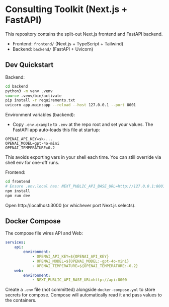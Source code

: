 # Consulting Toolkit (Next.js + FastAPI)

This repository contains the split-out Next.js frontend and FastAPI backend.

- Frontend: `frontend/` (Next.js + TypeScript + Tailwind)
- Backend: `backend/` (FastAPI + Uvicorn)

## Dev Quickstart

Backend:

```bash
cd backend
python3 -m venv .venv
source .venv/bin/activate
pip install -r requirements.txt
uvicorn app.main:app --reload --host 127.0.0.1 --port 8001
```

Environment variables (backend):

- Copy `.env.example` to `.env` at the repo root and set your values. The FastAPI app auto-loads this file at startup:

```env
OPENAI_API_KEY=sk-...
OPENAI_MODEL=gpt-4o-mini
OPENAI_TEMPERATURE=0.2
```

This avoids exporting vars in your shell each time. You can still override via shell env for one-off runs.

Frontend:

```bash
cd frontend
# Ensure .env.local has: NEXT_PUBLIC_API_BASE_URL=http://127.0.0.1:8001
npm install
npm run dev
```

Open http://localhost:3000 (or whichever port Next.js selects).

## Docker Compose

The compose file wires API and Web:

```yaml
services:
	api:
		environment:
			- OPENAI_API_KEY=${OPENAI_API_KEY}
			- OPENAI_MODEL=${OPENAI_MODEL:-gpt-4o-mini}
			- OPENAI_TEMPERATURE=${OPENAI_TEMPERATURE:-0.2}
	web:
		environment:
			- NEXT_PUBLIC_API_BASE_URL=http://api:8000
```

Create a `.env` file (not committed) alongside `docker-compose.yml` to store secrets for compose. Compose will automatically read it and pass values to the containers.
